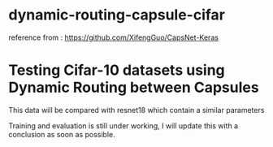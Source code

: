 # dynamic-routing-capsule-cifar
reference from : https://github.com/XifengGuo/CapsNet-Keras

# Testing Cifar-10 datasets using Dynamic Routing between Capsules
This data will be compared with resnet18 which contain a similar parameters 

Training and evaluation is still under working, I will update this with a conclusion as soon as possible. 
